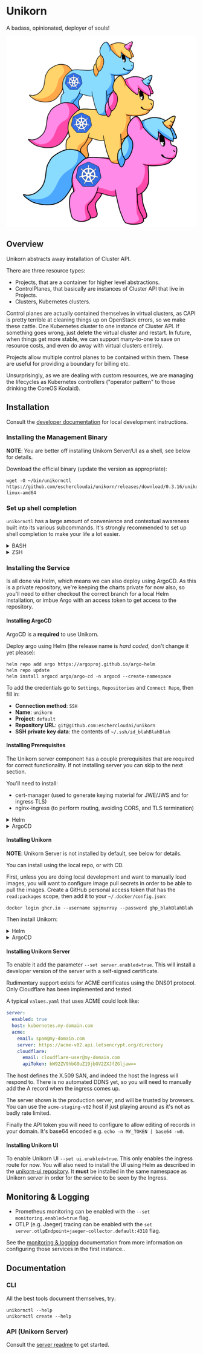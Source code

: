 # Unikorn

A badass, opinionated, deployer of souls!

![Unikorn](https://github.com/eschercloudai/unikorn/blob/6e51f1f10b69de0f069f3a858af432894de45723/docs/unikornapi.png)

## Overview

Unikorn abstracts away installation of Cluster API.

There are three resource types:

* Projects, that are a container for higher level abstractions.
* ControlPlanes, that basically are instances of Cluster API that live in Projects.
* Clusters, Kubernetes clusters.

Control planes are actually contained themselves in virtual clusters, as CAPI is pretty terrible at cleaning things up on OpenStack errors, so we make these cattle.
One Kubernetes cluster to one instance of Cluster API.
If something goes wrong, just delete the virtual cluster and restart.
In future, when things get more stable, we can support many-to-one to save on resource costs, and even do away with virtual clusters entirely.

Projects allow multiple control planes to be contained within them.
These are useful for providing a boundary for billing etc.

Unsurprisingly, as we are dealing with custom resources, we are managing the lifecycles as Kubernetes controllers ("operator pattern" to those drinking the CoreOS Koolaid).

## Installation

Consult the [developer documentation](DEVELOPER.md) for local development instructions.

### Installing the Management Binary

**NOTE**: You are better off installing Unikorn Server/UI as a shell, see below for details.

Download the official binary (update the version as appropriate):

```shell
wget -O ~/bin/unikornctl https://github.com/eschercloudai/unikorn/releases/download/0.3.16/unikornctl-linux-amd64
```

### Set up shell completion

`unikornctl` has a large amount of convenience and contextual awareness built into its various subcommands.  It's strongly recommended to set up shell completion to make your life a lot easier.

<details>
<summary>BASH</summary>

```shell
export TEMP=$(mktemp)
unikornctl completion bash > ${TEMP}
source ${TEMP}
```

For the more adventurous, you can add it to `/etc/bash_completion.d/` or whatever you use.
</details>

<details>
<summary>ZSH</summary>

With zsh, the [recommendation](https://jzelinskie.com/posts/dont-recommend-sourcing-shell-completion/) is to do the following:

```shell
autoload -U +X compinit && compinit
unikornctl completion zsh > $fpath/_unikornctl
```

If you have a set of existing paths in `$fpath`, create the `_unikornctl` in your own custom completion function directory.  For example, if you had custom functions in `~/.zshfunc` then you would add the following to your `~/.zshenv`:

```
fpath=( ~/.zshfunc "${fpath[@]}" )
```

And then redirect the output of `unikornctl completion zsh` to `~/.zshfunc/_unikornctl`.
</details>

### Installing the Service

Is all done via Helm, which means we can also deploy using ArgoCD.
As this is a private repository, we're keeping the charts private for now also, so you'll need to either checkout the correct branch for a local Helm installation, or imbue Argo with an access token to get access to the repository.

#### Installing ArgoCD

ArgoCD is a **required** to use Unikorn.

Deploy argo using Helm (the release name is _hard coded_, don't change it yet please):

```
helm repo add argo https://argoproj.github.io/argo-helm
helm repo update
helm install argocd argo/argo-cd -n argocd --create-namespace
```

To add the credentials go to `Settings`, `Repositories` and `Connect Repo`, then fill in:

* **Connection method**: `SSH`
* **Name**: `unikorn`
* **Project**: `default`
* **Repository URL**: `git@github.com:eschercloudai/unikorn`
* **SSH private key data**: the contents of `~/.ssh/id_blahBlahBlah`

#### Installing Prerequisites

The Unikorn server component has a couple prerequisites that are required for correct functionality.
If not installing server you can skip to the next section.

You'll need to install:

* cert-manager (used to generate keying material for JWE/JWS and for ingress TLS)
* nginx-ingress (to perform routing, avoiding CORS, and TLS termination)

<details>
<summary>Helm</summary>

```shell
helm repo add jetstack https://charts.jetstack.io
helm repo add nginx https://helm.nginx.com/stable
helm repo update
helm install cert-manager jetstack/cert-manager -v v1.10.1 -n cert-manager --create-namespace
helm install nginx-ingress nginx/nginx-ingress -v 0.16.1 -n nginx-ingress --create-namespace
```
</details>

<details>
<summary>ArgoCD</summary>

```yaml
apiVersion: argoproj.io/v1alpha1
kind: Application
metadata:
  name: cert-manager
  namespace: argocd
spec:
  project: default
  source:
    chart: cert-manager
    helm:
      parameters:
      - name: installCRDs
        value: "true"
      releaseName: cert-manager
    repoURL: https://charts.jetstack.io
    targetRevision: v1.10.1
  destination:
    name: in-cluster
    namespace: cert-manager
  syncPolicy:
    automated:
      prune: true
      selfHeal: true
    syncOptions:
    - CreateNamespace=true
---
apiVersion: argoproj.io/v1alpha1
kind: Application
metadata:
  name: nginx-ingress
  namespace: argocd
spec:
  project: default
  source:
    chart: nginx-ingress
    helm:
      parameters:
      - name: controller.service.httpPort.enable
        value: "false"
      releaseName: nginx-ingress
    repoURL: https://helm.nginx.com/stable
    targetRevision: 0.16.1
  destination:
    name: in-cluster
    namespace: nginx-ingress
  syncPolicy:
    automated:
      prune: true
      selfHeal: true
    syncOptions:
    - CreateNamespace=true
```
</details>

#### Installing Unikorn

**NOTE**: Unikorn Server is not installed by default, see below for details.

You can install using the local repo, or with CD.

First, unless you are doing local development and want to manually load images, you will want to configure image pull secrets in order to be able to pull the images.
Create a GitHub personal access token that has the `read:packages` scope, then add it to your `~/.docker/config.json`:

```
docker login ghcr.io --username spjmurray --password ghp_blahBlahBlah
```

Then install Unikorn:

<details>
<summary>Helm</summary>

```shell
helm install unikorn charts/unikorn --namespace unikorn --create-namespace --set dockerConfig=$(base64 -w0 ~/.docker/config.json)
```
</details>

<details>
<summary>ArgoCD</summary>

```yaml
apiVersion: argoproj.io/v1alpha1
kind: Application
metadata:
  name: unikorn
  namespace: argocd
spec:
  project: default
  source:
    path: charts/unikorn
    repoURL: git@github.com:eschercloudai/unikorn
    targetRevision: 0.3.23
    helm:
      parameters:
      - name: dockerConfig
        value: # output of "base64 -w0 ~/.docker/config.json"
  destination:
    namespace: unikorn
    server: https://kubernetes.default.svc
  syncPolicy:
    automated:
      prune: true
      selfHeal: true
    syncOptions:
    - CreateNamespace=true
```
</details>

#### Installing Unikorn Server

To enable it add the parameter `--set server.enabled=true`.
This will install a developer version of the server with a self-signed certificate.

Rudimentary support exists for ACME certificates using the DNS01 protocol.
Only Cloudflare has been implemented and tested.

A typical `values.yaml` that uses ACME could look like:

```yaml
server:
  enabled: true
  host: kubernetes.my-domain.com
  acme:
    email: spam@my-domain.com
    server: https://acme-v02.api.letsencrypt.org/directory
    cloudflare:
      email: cloudflare-user@my-domain.com
      apiToken: bW92ZV9hbG9uZ19jbGV2ZXJfZGljaw==
```

The host defines the X.509 SAN, and indeed the host the Ingress will respond to.
There is no automated DDNS yet, so you will need to manually add the A record when the ingress comes up.

The server shown is the production server, and will be trusted by browsers.
You can use the `acme-staging-v02` host if just playing around as it's not as badly rate limited.

Finally the API token you will need to configure to allow editing of records in your domain.
It's base64 encoded e.g. `echo -n MY_TOKEN | base64 -w0`.

#### Installing Unikorn UI

To enable Unikorn UI `--set ui.enabled=true`.
This only enables the ingress route for now.
You will also need to install the UI using Helm as described in the [unikorn-ui repository](https://github.com/eschercloudai/unikorn-ui).
It **must** be installed in the same namespace as Unikorn server in order for the service to be seen by the Ingress.

## Monitoring & Logging

* Prometheus monitoring can be enabled with the `--set monitoring.enabled=true` flag.
* OTLP (e.g. Jaeger) tracing can be enabled with the `set server.otlpEndpoint=jaeger-collector.default:4318` flag.

See the [monitoring & logging](docs/monitoring.md) documentation from more information on configuring those services in the first instance..

## Documentation

### CLI

All the best tools document themselves, try:

```shell
unikornctl --help
unikornctl create --help
```

### API (Unikorn Server)

Consult the [server readme](pkg/server/README.md) to get started.
